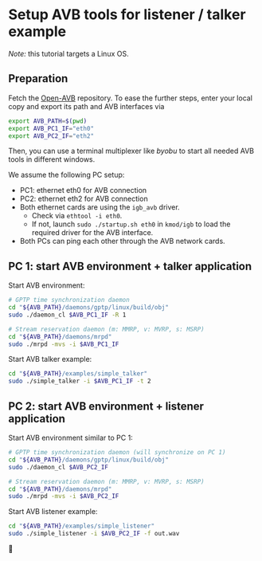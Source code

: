 # Setup AVB tools for listener / talker example

_Note:_ this tutorial targets a Linux OS.

## Preparation

Fetch the [Open-AVB](https://github.com/Avnu/OpenAvnu) repository. To ease the further steps, enter your local copy
and export its path and AVB interfaces via
```bash
export AVB_PATH=$(pwd)
export AVB_PC1_IF="eth0"
export AVB_PC2_IF="eth2"
```
Then, you can use a terminal multiplexer like _byobu_ to start all needed AVB
tools in different windows.

We assume the following PC setup:
  * PC1: ethernet eth0 for AVB connection
  * PC2: ethernet eth2 for AVB connection
  * Both ethernet cards are using the `igb_avb` driver.
    * Check via `ethtool -i eth0`.
    * If not, launch `sudo ./startup.sh eth0` in `kmod/igb` to load the required
      driver for the AVB interface.
  * Both PCs can ping each other through the AVB network cards.

## PC 1: start AVB environment + talker application

Start AVB environment:

```bash
# GPTP time synchronization daemon
cd "${AVB_PATH}/daemons/gptp/linux/build/obj"
sudo ./daemon_cl $AVB_PC1_IF -R 1

# Stream reservation daemon (m: MMRP, v: MVRP, s: MSRP)
cd "${AVB_PATH}/daemons/mrpd"
sudo ./mrpd -mvs -i $AVB_PC1_IF
```

Start AVB talker example:

```bash
cd "${AVB_PATH}/examples/simple_talker"
sudo ./simple_talker -i $AVB_PC1_IF -t 2
```

## PC 2: start AVB environment + listener application

Start AVB environment similar to PC 1:

```bash
# GPTP time synchronization daemon (will synchronize on PC 1)
cd "${AVB_PATH}/daemons/gptp/linux/build/obj"
sudo ./daemon_cl $AVB_PC2_IF

# Stream reservation daemon (m: MMRP, v: MVRP, s: MSRP)
cd "${AVB_PATH}/daemons/mrpd"
sudo ./mrpd -mvs -i $AVB_PC2_IF
```

Start AVB listener example:

```bash
cd "${AVB_PATH}/examples/simple_listener"
sudo ./simple_listener -i $AVB_PC2_IF -f out.wav
```

:tada:
